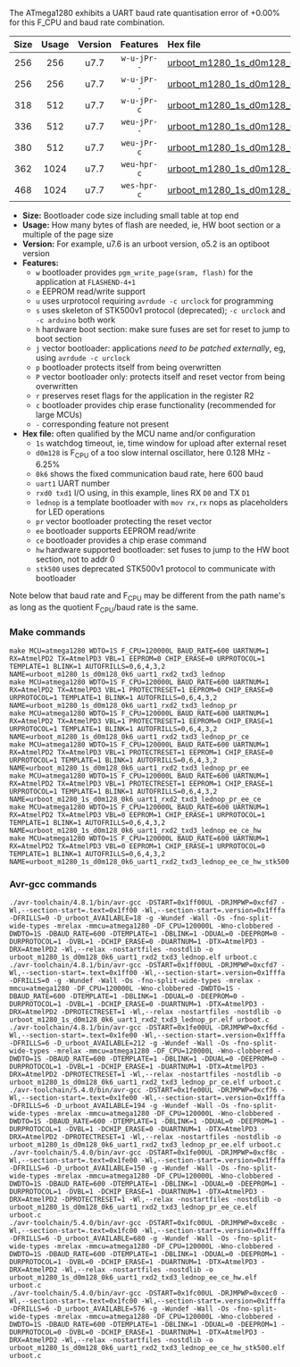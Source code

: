 The ATmega1280 exhibits a UART baud rate quantisation error of +0.00% for this F_CPU and baud rate combination.

|Size|Usage|Version|Features|Hex file|
|:-:|:-:|:-:|:-:|:--|
|256|256|u7.7|`w-u-jPr--`|[urboot_m1280_1s_d0m128_0k6_uart1_rxd2_txd3_lednop.hex](https://raw.githubusercontent.com/stefanrueger/urboot.hex/main/boards/mega1280/atmega1280/watchdog_1_s/internal_oscillator_d-6.25%25/%2B0m128000_hz/%2B%2B%2B0k6_baud/uart1_rxd2_txd3/lednop/urboot_m1280_1s_d0m128_0k6_uart1_rxd2_txd3_lednop.hex)|
|256|256|u7.7|`w-u-jPr--`|[urboot_m1280_1s_d0m128_0k6_uart1_rxd2_txd3_lednop_pr.hex](https://raw.githubusercontent.com/stefanrueger/urboot.hex/main/boards/mega1280/atmega1280/watchdog_1_s/internal_oscillator_d-6.25%25/%2B0m128000_hz/%2B%2B%2B0k6_baud/uart1_rxd2_txd3/lednop/urboot_m1280_1s_d0m128_0k6_uart1_rxd2_txd3_lednop_pr.hex)|
|318|512|u7.7|`w-u-jPr-c`|[urboot_m1280_1s_d0m128_0k6_uart1_rxd2_txd3_lednop_pr_ce.hex](https://raw.githubusercontent.com/stefanrueger/urboot.hex/main/boards/mega1280/atmega1280/watchdog_1_s/internal_oscillator_d-6.25%25/%2B0m128000_hz/%2B%2B%2B0k6_baud/uart1_rxd2_txd3/lednop/urboot_m1280_1s_d0m128_0k6_uart1_rxd2_txd3_lednop_pr_ce.hex)|
|336|512|u7.7|`weu-jPr--`|[urboot_m1280_1s_d0m128_0k6_uart1_rxd2_txd3_lednop_pr_ee.hex](https://raw.githubusercontent.com/stefanrueger/urboot.hex/main/boards/mega1280/atmega1280/watchdog_1_s/internal_oscillator_d-6.25%25/%2B0m128000_hz/%2B%2B%2B0k6_baud/uart1_rxd2_txd3/lednop/urboot_m1280_1s_d0m128_0k6_uart1_rxd2_txd3_lednop_pr_ee.hex)|
|380|512|u7.7|`weu-jPr-c`|[urboot_m1280_1s_d0m128_0k6_uart1_rxd2_txd3_lednop_pr_ee_ce.hex](https://raw.githubusercontent.com/stefanrueger/urboot.hex/main/boards/mega1280/atmega1280/watchdog_1_s/internal_oscillator_d-6.25%25/%2B0m128000_hz/%2B%2B%2B0k6_baud/uart1_rxd2_txd3/lednop/urboot_m1280_1s_d0m128_0k6_uart1_rxd2_txd3_lednop_pr_ee_ce.hex)|
|362|1024|u7.7|`weu-hpr-c`|[urboot_m1280_1s_d0m128_0k6_uart1_rxd2_txd3_lednop_ee_ce_hw.hex](https://raw.githubusercontent.com/stefanrueger/urboot.hex/main/boards/mega1280/atmega1280/watchdog_1_s/internal_oscillator_d-6.25%25/%2B0m128000_hz/%2B%2B%2B0k6_baud/uart1_rxd2_txd3/lednop/urboot_m1280_1s_d0m128_0k6_uart1_rxd2_txd3_lednop_ee_ce_hw.hex)|
|468|1024|u7.7|`wes-hpr-c`|[urboot_m1280_1s_d0m128_0k6_uart1_rxd2_txd3_lednop_ee_ce_hw_stk500.hex](https://raw.githubusercontent.com/stefanrueger/urboot.hex/main/boards/mega1280/atmega1280/watchdog_1_s/internal_oscillator_d-6.25%25/%2B0m128000_hz/%2B%2B%2B0k6_baud/uart1_rxd2_txd3/lednop/urboot_m1280_1s_d0m128_0k6_uart1_rxd2_txd3_lednop_ee_ce_hw_stk500.hex)|

- **Size:** Bootloader code size including small table at top end
- **Usage:** How many bytes of flash are needed, ie, HW boot section or a multiple of the page size
- **Version:** For example, u7.6 is an urboot version, o5.2 is an optiboot version
- **Features:**
  + `w` bootloader provides `pgm_write_page(sram, flash)` for the application at `FLASHEND-4+1`
  + `e` EEPROM read/write support
  + `u` uses urprotocol requiring `avrdude -c urclock` for programming
  + `s` uses skeleton of STK500v1 protocol (deprecated); `-c urclock` and `-c arduino` both work
  + `h` hardware boot section: make sure fuses are set for reset to jump to boot section
  + `j` vector bootloader: applications *need to be patched externally*, eg, using `avrdude -c urclock`
  + `p` bootloader protects itself from being overwritten
  + `P` vector bootloader only: protects itself and reset vector from being overwritten
  + `r` preserves reset flags for the application in the register R2
  + `c` bootloader provides chip erase functionality (recommended for large MCUs)
  + `-` corresponding feature not present
- **Hex file:** often qualified by the MCU name and/or configuration
  + `1s` watchdog timeout, ie, time window for upload after external reset
  + `d0m128` is F<sub>CPU</sub> of a too slow internal oscillator, here 0.128 MHz - 6.25%
  + `0k6` shows the fixed communication baud rate, here 600 baud
  + `uart1` UART number
  + `rxd0 txd1` I/O using, in this example, lines RX `D0` and TX `D1`
  + `lednop` is a template bootloader with `mov rx,rx` nops as placeholders for LED operations
  + `pr` vector bootloader protecting the reset vector
  + `ee` bootloader supports EEPROM read/write
  + `ce` bootloader provides a chip erase command
  + `hw` hardware supported bootloader: set fuses to jump to the HW boot section, not to addr 0
  + `stk500` uses deprecated STK500v1 protocol to communicate with bootloader


Note below that baud rate and F<sub>CPU</sub> may be different from the path name's as long as the quotient F<sub>CPU</sub>/baud rate is the same.

### Make commands
```
make MCU=atmega1280 WDTO=1S F_CPU=120000L BAUD_RATE=600 UARTNUM=1 RX=AtmelPD2 TX=AtmelPD3 VBL=1 EEPROM=0 CHIP_ERASE=0 URPROTOCOL=1 TEMPLATE=1 BLINK=1 AUTOFRILLS=0,6,4,3,2 NAME=urboot_m1280_1s_d0m128_0k6_uart1_rxd2_txd3_lednop
make MCU=atmega1280 WDTO=1S F_CPU=120000L BAUD_RATE=600 UARTNUM=1 RX=AtmelPD2 TX=AtmelPD3 VBL=1 PROTECTRESET=1 EEPROM=0 CHIP_ERASE=0 URPROTOCOL=1 TEMPLATE=1 BLINK=1 AUTOFRILLS=0,6,4,3,2 NAME=urboot_m1280_1s_d0m128_0k6_uart1_rxd2_txd3_lednop_pr
make MCU=atmega1280 WDTO=1S F_CPU=120000L BAUD_RATE=600 UARTNUM=1 RX=AtmelPD2 TX=AtmelPD3 VBL=1 PROTECTRESET=1 EEPROM=0 CHIP_ERASE=1 URPROTOCOL=1 TEMPLATE=1 BLINK=1 AUTOFRILLS=0,6,4,3,2 NAME=urboot_m1280_1s_d0m128_0k6_uart1_rxd2_txd3_lednop_pr_ce
make MCU=atmega1280 WDTO=1S F_CPU=120000L BAUD_RATE=600 UARTNUM=1 RX=AtmelPD2 TX=AtmelPD3 VBL=1 PROTECTRESET=1 EEPROM=1 CHIP_ERASE=0 URPROTOCOL=1 TEMPLATE=1 BLINK=1 AUTOFRILLS=0,6,4,3,2 NAME=urboot_m1280_1s_d0m128_0k6_uart1_rxd2_txd3_lednop_pr_ee
make MCU=atmega1280 WDTO=1S F_CPU=120000L BAUD_RATE=600 UARTNUM=1 RX=AtmelPD2 TX=AtmelPD3 VBL=1 PROTECTRESET=1 EEPROM=1 CHIP_ERASE=1 URPROTOCOL=1 TEMPLATE=1 BLINK=1 AUTOFRILLS=0,6,4,3,2 NAME=urboot_m1280_1s_d0m128_0k6_uart1_rxd2_txd3_lednop_pr_ee_ce
make MCU=atmega1280 WDTO=1S F_CPU=120000L BAUD_RATE=600 UARTNUM=1 RX=AtmelPD2 TX=AtmelPD3 VBL=0 EEPROM=1 CHIP_ERASE=1 URPROTOCOL=1 TEMPLATE=1 BLINK=1 AUTOFRILLS=0,6,4,3,2 NAME=urboot_m1280_1s_d0m128_0k6_uart1_rxd2_txd3_lednop_ee_ce_hw
make MCU=atmega1280 WDTO=1S F_CPU=120000L BAUD_RATE=600 UARTNUM=1 RX=AtmelPD2 TX=AtmelPD3 VBL=0 EEPROM=1 CHIP_ERASE=1 URPROTOCOL=0 TEMPLATE=1 BLINK=1 AUTOFRILLS=0,6,4,3,2 NAME=urboot_m1280_1s_d0m128_0k6_uart1_rxd2_txd3_lednop_ee_ce_hw_stk500
```

### Avr-gcc commands
```
./avr-toolchain/4.8.1/bin/avr-gcc -DSTART=0x1ff00UL -DRJMPWP=0xcfd7 -Wl,--section-start=.text=0x1ff00 -Wl,--section-start=.version=0x1fffa -DFRILLS=0 -D_urboot_AVAILABLE=18 -g -Wundef -Wall -Os -fno-split-wide-types -mrelax -mmcu=atmega1280 -DF_CPU=120000L -Wno-clobbered -DWDTO=1S -DBAUD_RATE=600 -DTEMPLATE=1 -DBLINK=1 -DDUAL=0 -DEEPROM=0 -DURPROTOCOL=1 -DVBL=1 -DCHIP_ERASE=0 -DUARTNUM=1 -DTX=AtmelPD3 -DRX=AtmelPD2 -Wl,--relax -nostartfiles -nostdlib -o urboot_m1280_1s_d0m128_0k6_uart1_rxd2_txd3_lednop.elf urboot.c
./avr-toolchain/4.8.1/bin/avr-gcc -DSTART=0x1ff00UL -DRJMPWP=0xcfd7 -Wl,--section-start=.text=0x1ff00 -Wl,--section-start=.version=0x1fffa -DFRILLS=0 -g -Wundef -Wall -Os -fno-split-wide-types -mrelax -mmcu=atmega1280 -DF_CPU=120000L -Wno-clobbered -DWDTO=1S -DBAUD_RATE=600 -DTEMPLATE=1 -DBLINK=1 -DDUAL=0 -DEEPROM=0 -DURPROTOCOL=1 -DVBL=1 -DCHIP_ERASE=0 -DUARTNUM=1 -DTX=AtmelPD3 -DRX=AtmelPD2 -DPROTECTRESET=1 -Wl,--relax -nostartfiles -nostdlib -o urboot_m1280_1s_d0m128_0k6_uart1_rxd2_txd3_lednop_pr.elf urboot.c
./avr-toolchain/4.8.1/bin/avr-gcc -DSTART=0x1fe00UL -DRJMPWP=0xcf6d -Wl,--section-start=.text=0x1fe00 -Wl,--section-start=.version=0x1fffa -DFRILLS=6 -D_urboot_AVAILABLE=212 -g -Wundef -Wall -Os -fno-split-wide-types -mrelax -mmcu=atmega1280 -DF_CPU=120000L -Wno-clobbered -DWDTO=1S -DBAUD_RATE=600 -DTEMPLATE=1 -DBLINK=1 -DDUAL=0 -DEEPROM=0 -DURPROTOCOL=1 -DVBL=1 -DCHIP_ERASE=1 -DUARTNUM=1 -DTX=AtmelPD3 -DRX=AtmelPD2 -DPROTECTRESET=1 -Wl,--relax -nostartfiles -nostdlib -o urboot_m1280_1s_d0m128_0k6_uart1_rxd2_txd3_lednop_pr_ce.elf urboot.c
./avr-toolchain/5.4.0/bin/avr-gcc -DSTART=0x1fe00UL -DRJMPWP=0xcf76 -Wl,--section-start=.text=0x1fe00 -Wl,--section-start=.version=0x1fffa -DFRILLS=6 -D_urboot_AVAILABLE=194 -g -Wundef -Wall -Os -fno-split-wide-types -mrelax -mmcu=atmega1280 -DF_CPU=120000L -Wno-clobbered -DWDTO=1S -DBAUD_RATE=600 -DTEMPLATE=1 -DBLINK=1 -DDUAL=0 -DEEPROM=1 -DURPROTOCOL=1 -DVBL=1 -DCHIP_ERASE=0 -DUARTNUM=1 -DTX=AtmelPD3 -DRX=AtmelPD2 -DPROTECTRESET=1 -Wl,--relax -nostartfiles -nostdlib -o urboot_m1280_1s_d0m128_0k6_uart1_rxd2_txd3_lednop_pr_ee.elf urboot.c
./avr-toolchain/5.4.0/bin/avr-gcc -DSTART=0x1fe00UL -DRJMPWP=0xcf8c -Wl,--section-start=.text=0x1fe00 -Wl,--section-start=.version=0x1fffa -DFRILLS=6 -D_urboot_AVAILABLE=150 -g -Wundef -Wall -Os -fno-split-wide-types -mrelax -mmcu=atmega1280 -DF_CPU=120000L -Wno-clobbered -DWDTO=1S -DBAUD_RATE=600 -DTEMPLATE=1 -DBLINK=1 -DDUAL=0 -DEEPROM=1 -DURPROTOCOL=1 -DVBL=1 -DCHIP_ERASE=1 -DUARTNUM=1 -DTX=AtmelPD3 -DRX=AtmelPD2 -DPROTECTRESET=1 -Wl,--relax -nostartfiles -nostdlib -o urboot_m1280_1s_d0m128_0k6_uart1_rxd2_txd3_lednop_pr_ee_ce.elf urboot.c
./avr-toolchain/5.4.0/bin/avr-gcc -DSTART=0x1fc00UL -DRJMPWP=0xce8c -Wl,--section-start=.text=0x1fc00 -Wl,--section-start=.version=0x1fffa -DFRILLS=6 -D_urboot_AVAILABLE=680 -g -Wundef -Wall -Os -fno-split-wide-types -mrelax -mmcu=atmega1280 -DF_CPU=120000L -Wno-clobbered -DWDTO=1S -DBAUD_RATE=600 -DTEMPLATE=1 -DBLINK=1 -DDUAL=0 -DEEPROM=1 -DURPROTOCOL=1 -DVBL=0 -DCHIP_ERASE=1 -DUARTNUM=1 -DTX=AtmelPD3 -DRX=AtmelPD2 -Wl,--relax -nostartfiles -nostdlib -o urboot_m1280_1s_d0m128_0k6_uart1_rxd2_txd3_lednop_ee_ce_hw.elf urboot.c
./avr-toolchain/5.4.0/bin/avr-gcc -DSTART=0x1fc00UL -DRJMPWP=0xcec0 -Wl,--section-start=.text=0x1fc00 -Wl,--section-start=.version=0x1fffa -DFRILLS=6 -D_urboot_AVAILABLE=576 -g -Wundef -Wall -Os -fno-split-wide-types -mrelax -mmcu=atmega1280 -DF_CPU=120000L -Wno-clobbered -DWDTO=1S -DBAUD_RATE=600 -DTEMPLATE=1 -DBLINK=1 -DDUAL=0 -DEEPROM=1 -DURPROTOCOL=0 -DVBL=0 -DCHIP_ERASE=1 -DUARTNUM=1 -DTX=AtmelPD3 -DRX=AtmelPD2 -Wl,--relax -nostartfiles -nostdlib -o urboot_m1280_1s_d0m128_0k6_uart1_rxd2_txd3_lednop_ee_ce_hw_stk500.elf urboot.c
```

